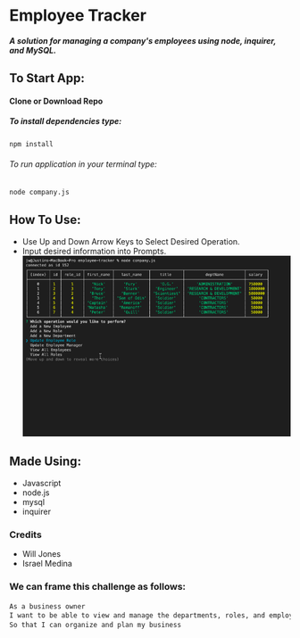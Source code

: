 # Employee Tracker

##### A solution for managing a company's employees using node, inquirer, and MySQL.

## To Start App:
#### Clone or Download Repo
##### To install dependencies type:
```sh
npm install
```
###### To run application in your terminal  type: 
```sh
node company.js
``` 

## How To Use:
* Use Up and Down Arrow Keys to Select Desired Operation.
* Input desired information into Prompts.
![employee-tracker](images/employee-tracker.gif)

## Made Using:
* Javascript
* node.js
* mysql 
* inquirer

### Credits
* Will Jones
* Israel Medina

### We can frame this challenge as follows:
```sh
As a business owner
I want to be able to view and manage the departments, roles, and employees in my company
So that I can organize and plan my business
```
